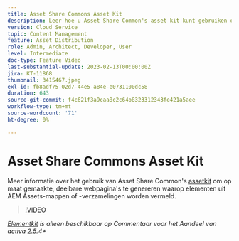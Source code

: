 ```yaml
---
title: Asset Share Commons Asset Kit
description: Leer hoe u Asset Share Common's asset kit kunt gebruiken om op maat gemaakte, deelbare webpagina's te genereren die middelen uit AEM Assets-mappen of -verzamelingen weergeven.
version: Cloud Service
topic: Content Management
feature: Asset Distribution
role: Admin, Architect, Developer, User
level: Intermediate
doc-type: Feature Video
last-substantial-update: 2023-02-13T00:00:00Z
jira: KT-11868
thumbnail: 3415467.jpeg
exl-id: fb8adf75-02d7-44e5-a84e-e0731100dc58
duration: 643
source-git-commit: f4c621f3a9caa8c2c64b8323312343fe421a5aee
workflow-type: tm+mt
source-wordcount: '71'
ht-degree: 0%

---
```


# Asset Share Commons Asset Kit

Meer informatie over het gebruik van Asset Share Common&#39;s [assetkit](https://opensource.adobe.com/asset-share-commons/pages/asset-kit/overview/) om op maat gemaakte, deelbare webpagina&#39;s te genereren waarop elementen uit AEM Assets-mappen of -verzamelingen worden vermeld.

>[!VIDEO](https://video.tv.adobe.com/v/3415467?quality=12&learn=on)

_[Elementkit](https://opensource.adobe.com/asset-share-commons/pages/asset-kit/overview/) is alleen beschikbaar op Commentaar voor het Aandeel van activa 2.5.4+_
